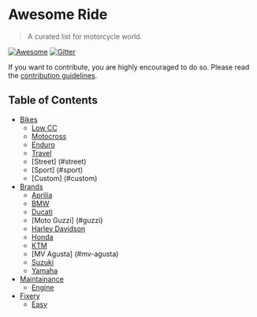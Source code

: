 # Awesome Ride

> A curated list for motorcycle world.

[![Awesome](https://cdn.rawgit.com/sindresorhus/awesome/d7305f38d29fed78fa85652e3a63e154dd8e8829/media/badge.svg)](https://github.com/sindresorhus/awesome) [![Gitter](https://badges.gitter.im/Join%20Chat.svg)](https://gitter.im/nofxx/awesome-ride)

If you want to contribute, you are highly encouraged to do so. Please read the [contribution guidelines](contributing.md).

## Table of Contents

- [Bikes](#brands)
    - [Low CC](#low-cc)
    - [Motocross](#mx)
    - [Enduro](#enduro)
    - [Travel](#travel)
    - [Street] (#street)
    - [Sport] (#sport)
    - [Custom] (#custom)
- [Brands](#brands)
    - [Aprilia](#aprilia)
    - [BMW](#bmw)
    - [Ducati](#ducati)
    - [Moto Guzzi] (#guzzi)
    - [Harley Davidson](#hd)
    - [Honda](#honda)
    - [KTM](#ktm)
    - [MV Agusta] (#mv-agusta)
    - [Suzuki](#suzuki)
    - [Yamaha](#yamaha)
- [Maintainance](#applications)
    - [Engine](#engine)
- [Fixery](#backup)
    - [Easy](#fix-easy)
